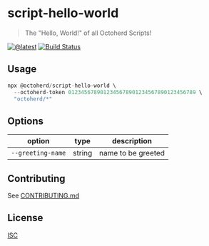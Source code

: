 # script-hello-world

> The "Hello, World!" of all Octoherd Scripts!

[![@latest](https://img.shields.io/npm/v/@octoherd/script-hello-world.svg)](https://www.npmjs.com/package/@octoherd/script-hello-world)
[![Build Status](https://github.com/octoherd/script-hello-world/workflows/Test/badge.svg)](https://github.com/octoherd/script-hello-world/actions?query=workflow%3ATest+branch%3Amain)

## Usage

```js
npx @octoherd/script-hello-world \
  --octoherd-token 0123456789012345678901234567890123456789 \
  "octoherd/*"
```

## Options

| option            | type   | description        |
| ----------------- | ------ | ------------------ |
| `--greeting-name` | string | name to be greeted |

## Contributing

See [CONTRIBUTING.md](CONTRIBUTING.md)

## License

[ISC](LICENSE.md)
